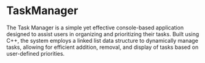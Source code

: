# TaskManager
The Task Manager is a simple yet effective console-based application designed to assist users in organizing and prioritizing their tasks. Built using C++, the system employs a linked list data structure to dynamically manage tasks, allowing for efficient addition, removal, and display of tasks based on user-defined priorities.
